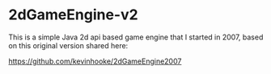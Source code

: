 # 2dGameEngine-v2
This is a simple Java 2d api based game engine that I started in 2007, based on this original
version shared here:

https://github.com/kevinhooke/2dGameEngine2007

